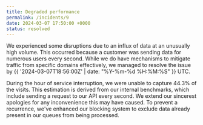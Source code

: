 ```yaml
---
title: Degraded performance
permalink: /incidents/9
date: 2024-03-07 17:50:00 +0000
status: resolved
---
```


We experienced some disruptions due to an influx of data at an unusually high volume. This occurred because a customer was sending data for numerous users every second. While we do have mechanisms to mitigate traffic from specific domains effectively, we managed to resolve the issue by <time datetime="{{ '2024-03-07T18:56:00Z' | date_to_xmlschema }}">{{ '2024-03-07T18:56:00Z' | date: "%Y-%m-%d %H:%M:%S" }} UTC</time>.

During the hour of service interruption, we were unable to capture 44.3% of the visits. This estimation is derived from our internal benchmarks, which include sending a request to our API every second. We extend our sincerest apologies for any inconvenience this may have caused. To prevent a recurrence, we've enhanced our blocking system to exclude data already present in our queues from being processed.
